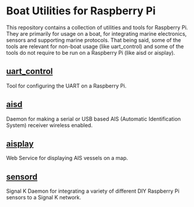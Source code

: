 # Boat Utilities for Raspberry Pi 

This repository contains a collection of utilities and tools for Raspberry Pi. They are primarily for usage on a boat, for integrating marine electronics, sensors and supporting marine protocols. That being said, some of the tools are relevant for non-boat usage (like uart_control) and some of the tools do not require to be run on a Raspberry Pi (like aisd or aisplay). 

[uart_control](https://github.com/itemir/rpi_boat_utils/tree/master/uart_control)
---
Tool for configuring the UART on a Raspberry Pi.

[aisd](https://github.com/itemir/rpi_boat_utils/tree/master/aisd)
---
Daemon for making a serial or USB based AIS (Automatic Identification System) receiver wireless enabled.

[aisplay](https://github.com/itemir/rpi_boat_utils/tree/master/aisplay)
---
Web Service for displaying AIS vessels on a map.

[sensord](https://github.com/itemir/rpi_boat_utils/tree/master/sensord)
---
Signal K Daemon for integrating a variety of different DIY Raspberry Pi sensors to a Signal K network.

